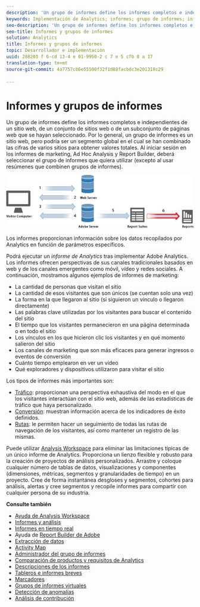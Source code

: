 ```yaml
---
description: 'Un grupo de informes define los informes completos e independientes de un sitio web, de un conjunto de sitios web o de un subconjunto de páginas web que se hayan seleccionado. Por lo general, un grupo de informes es un sitio web, pero podría ser un segmento global en el cual se han combinado las cifras de varios sitios para obtener valores totales. Al iniciar sesión en los informes de marketing, Ad Hoc Analysis y Report Builder, deberá seleccionar el grupo de informes que quiera utilizar (excepto al usar resúmenes que combinen grupos de informes). '
keywords: Implementación de Analytics; informes; grupo de informes; informe de análisis; global segment; resúmenes; resúmenes; combinar grupos de informes; tráfico; conversión; path
seo-description: 'Un grupo de informes define los informes completos e independientes de un sitio web, de un conjunto de sitios web o de un subconjunto de páginas web que se hayan seleccionado. Por lo general, un grupo de informes es un sitio web, pero podría ser un segmento global en el cual se han combinado las cifras de varios sitios para obtener valores totales. Al iniciar sesión en los informes de marketing, Ad Hoc Analysis y Report Builder, deberá seleccionar el grupo de informes que quiera utilizar (excepto al usar resúmenes que combinen grupos de informes). '
seo-title: Informes y grupos de informes
solution: Analytics
title: Informes y grupos de informes
topic: Desarrollador e implementación
uuid: 288203 f 6-cd 13-4 e 01-9950-2 c 7 e 5 cfb 8 a 17
translation-type: tm+mt
source-git-commit: 4a7757cb6e55500f32f1d88facbdc3e201310c29

---
```



# Informes y grupos de informes

Un grupo de informes define los informes completos e independientes de un sitio web, de un conjunto de sitios web o de un subconjunto de páginas web que se hayan seleccionado. Por lo general, un grupo de informes es un sitio web, pero podría ser un segmento global en el cual se han combinado las cifras de varios sitios para obtener valores totales. Al iniciar sesión en los informes de marketing, Ad Hoc Analysis y Report Builder, deberá seleccionar el grupo de informes que quiera utilizar (excepto al usar resúmenes que combinen grupos de informes). 

![](assets/how-data-is-collected-6.png)

Los informes proporcionan información sobre los datos recopilados por Analytics en función de parámetros específicos.

Podrá ejecutar un *informe de Analytics* tras implementar Adobe Analytics. Los informes ofrecen perspectivas de sus canales tradicionales basados en web y de los canales emergentes como móvil, vídeo y redes sociales. A continuación, mostramos algunos ejemplos de informes de marketing:

* La cantidad de personas que visitan el sitio
* La cantidad de esos visitantes que son únicos (se cuentan solo una vez)
* La forma en la que llegaron al sitio (si siguieron un vínculo o llegaron directamente)
* Las palabras clave utilizadas por los visitantes para buscar el contenido del sitio
* El tiempo que los visitantes permanecieron en una página determinada o en todo el sitio
* Los vínculos en los que hicieron clic los visitantes y en qué momento salieron del sitio
* Los canales de marketing que son más eficaces para generar ingresos o eventos de conversión
* Cuánto tiempo emplearon en ver un vídeo
* Qué exploradores y dispositivos utilizaron para visitar el sitio

Los tipos de informes más importantes son:

* [Tráfico](https://marketing.adobe.com/resources/help/en_US/reference/reports_traffic.html): proporcionan una perspectiva exhaustiva del modo en el que los visitantes interactúan con el sitio web, además de las estadísticas de tráfico que haya personalizado.
* [Conversión](https://marketing.adobe.com/resources/help/en_US/reference/reports_conversion.html): muestran información acerca de los indicadores de éxito definidos.
* [Rutas](https://marketing.adobe.com/resources/help/en_US/reference/reports_paths.html): le permiten hacer un seguimiento de todas las rutas de navegación de los visitantes, así como mantener un registro de las mismas.

Puede utilizar [Analysis Workspace](https://marketing.adobe.com/resources/help/en_US/analytics/analysis-workspace/) para eliminar las limitaciones típicas de un único informe de Analytics. Proporciona un lienzo flexible y robusto para la creación de proyectos de análisis personalizados. Arrastre y coloque cualquier número de tablas de datos, visualizaciones y componentes (dimensiones, métricas, segmentos y granularidades de tiempo) en un proyecto. Cree de forma instantánea desgloses y segmentos, cohortes para análisis, alertas y cree segmentos y recopile informes para compartir con cualquier persona de su industria.

<p class="head"> <b>Consulte también</b> </p>

* [Ayuda de Analysis Workspace](/help/analyze/analysis-workspace/analysis-workspace-features.md)
* [Informes y análisis](/help/analyze/reports-analytics/overview/report-overview.md)
* [Informes en tiempo real](https://marketing.adobe.com/resources/help/en_US/reference/realtime.html)
* Ayuda de [Report Builder de Adobe](https://marketing.adobe.com/resources/help/en_US/arb/)
* [Extracción de datos](https://marketing.adobe.com/resources/help/en_US/sc/user/data_extract.html)
* [Activity Map](https://marketing.adobe.com/resources/help/en_US/analytics/activitymap/)
* [Administrador del grupo de informes](https://marketing.adobe.com/resources/help/en_US/reference/report_suites_admin.html)
* [Comparación de productos y requisitos de Analytics](https://marketing.adobe.com/resources/help/en_US/reference/analytics-product-comparison.html)
* [Descripciones de los informes](https://marketing.adobe.com/resources/help/en_US/reference/reports_descriptions.html)
* [Tableros e informes breves](https://marketing.adobe.com/resources/help/en_US/sc/user/dashboard.html)
* [Marcadores](/help/analyze/reports-analytics/bookmarks.md)
* [Grupos de informes virtuales](/help/components/vrs/vrs-about.md)
* [Detección de anomalías](/help/analyze/analysis-workspace/virtual-analyst/c-anomaly-detection/anomaly-detection.md)
* [Análisis de contribución](/help/analyze/analysis-workspace/virtual-analyst/contribution-analysis/ca-tokens.md)

